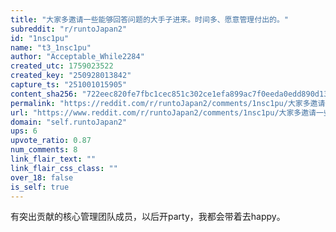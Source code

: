 ```yaml
---
title: "大家多邀请一些能够回答问题的大手子进来。时间多、愿意管理付出的。"
subreddit: "r/runtoJapan2"
id: "1nsc1pu"
name: "t3_1nsc1pu"
author: "Acceptable_While2284"
created_utc: 1759023522
created_key: "250928013842"
capture_ts: "251001015905"
content_sha256: "722eec820fe7fbc1cec851c302ce1efa899ac7f0eeda0edd890d135d273de1ac"
permalink: "https://reddit.com/r/runtoJapan2/comments/1nsc1pu/大家多邀请一些能够回答问题的大手子进来时间多愿意管理付出的/"
url: "https://www.reddit.com/r/runtoJapan2/comments/1nsc1pu/大家多邀请一些能够回答问题的大手子进来时间多愿意管理付出的/"
domain: "self.runtoJapan2"
ups: 6
upvote_ratio: 0.87
num_comments: 8
link_flair_text: ""
link_flair_css_class: ""
over_18: false
is_self: true
---
```


有突出贡献的核心管理团队成员，以后开party，我都会带着去happy。
